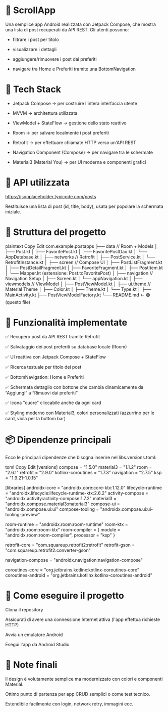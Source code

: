 # 📱 ScrollApp
 
Una semplice app Android realizzata con Jetpack Compose, che mostra una lista di post recuperati da API REST. Gli utenti possono:

- filtrare i post per titolo

- visualizzare i dettagli

- aggiungere/rimuovere i post dai preferiti

- navigare tra Home e Preferiti tramite una BottomNavigation

# 🔧 Tech Stack

- Jetpack Compose → per costruire l'intera interfaccia utente

- MVVM → architettura utilizzata

- ViewModel + StateFlow → gestione dello stato reattivo

- Room → per salvare localmente i post preferiti

- Retrofit → per effettuare chiamate HTTP verso un'API REST

- Navigation Component (Compose) → per navigare tra le schermate

- Material3 (Material You) → per UI moderna e componenti grafici

# 📡 API utilizzata

https://jsonplaceholder.typicode.com/posts

Restituisce una lista di post (id, title, body), usata per popolare la schermata iniziale.

# 📁 Struttura del progetto

plaintext
Copy
Edit
com.example.postapps
├── data                 // Room + Models
│   ├── Post.kt
│   ├── FavoritePost.kt
│   ├── FavoritePostDao.kt
│   └── AppDatabase.kt
│
├── networks             // Retrofit
│   ├── PostService.kt
│   └── RetrofitInstance.kt
│
├── screen               // Compose UI
│   ├── PostListFragment.kt
│   ├── PostDetailFragment.kt
│   ├── FavoriteFragment.kt
│   ├── PostItem.kt
│   └── Mapper.kt (estensione: Post.toFavoritePost)
│
├── navigation           // Navigation Setup
│   ├── Screen.kt
│   └── appNavigation.kt
│
├── viewmodels           // ViewModel
│   ├── PostViewModel.kt
│
├── ui.theme             // Material Theme
│   ├── Color.kt
│   ├── Theme.kt
│   └── Type.kt
│
├── MainActivity.kt
├── PostViewModelFactory.kt
└── README.md ← 🟢 (questo file)

# 🧠 Funzionalità implementate

✅ Recupero post da API REST tramite Retrofit

✅ Salvataggio dei post preferiti su database locale (Room)

✅ UI reattiva con Jetpack Compose + StateFlow

✅ Ricerca testuale per titolo dei post

✅ BottomNavigation: Home e Preferiti

✅ Schermata dettaglio con bottone che cambia dinamicamente da “Aggiungi” a “Rimuovi dai preferiti”

✅ Icona "cuore" cliccabile anche da ogni card

✅ Styling moderno con Material3, colori personalizzati (azzurrino per le card, viola per la bottom bar)

# 📦 Dipendenze principali

Ecco le principali dipendenze che bisogna inserire nel libs.versions.toml:

toml
Copy
Edit
[versions]
compose = "1.5.0"
material3 = "1.1.2"
room = "2.6.1"
retrofit = "2.9.0"
kotlinx-coroutines = "1.7.3"
navigation = "2.7.5"
ksp = "1.9.21-1.0.15"

[libraries]
androidx-core = "androidx.core:core-ktx:1.12.0"
lifecycle-runtime = "androidx.lifecycle:lifecycle-runtime-ktx:2.6.2"
activity-compose = "androidx.activity:activity-compose:1.7.2"
material3 = "androidx.compose.material3:material3"
compose-ui = "androidx.compose.ui:ui"
compose-tooling = "androidx.compose.ui:ui-tooling-preview"

room-runtime = "androidx.room:room-runtime"
room-ktx = "androidx.room:room-ktx"
room-compiler = { module = "androidx.room:room-compiler", processor = "ksp" }

retrofit-core = "com.squareup.retrofit2:retrofit"
retrofit-gson = "com.squareup.retrofit2:converter-gson"

navigation-compose = "androidx.navigation:navigation-compose"

coroutines-core = "org.jetbrains.kotlinx:kotlinx-coroutines-core"
coroutines-android = "org.jetbrains.kotlinx:kotlinx-coroutines-android"

# 🏁 Come eseguire il progetto
Clona il repository

Assicurati di avere una connessione Internet attiva (l'app effettua richieste HTTP)

Avvia un emulatore Android

Esegui l'app da Android Studio

# 📝 Note finali
Il design è volutamente semplice ma modernizzato con colori e componenti Material.

Ottimo punto di partenza per app CRUD semplici o come test tecnico.

Estendibile facilmente con login, network retry, immagini ecc.
